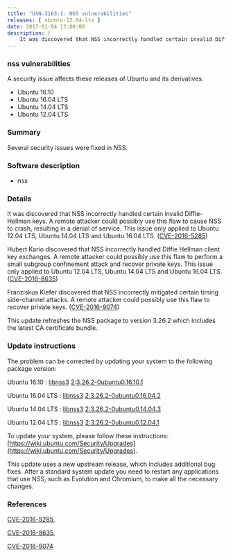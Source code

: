 ```yaml
---
title: "USN-3163-1: NSS vulnerabilities"
releases: [ ubuntu-12.04-lts ]
date: 2017-01-04 12:00:00
description: |
    It was discovered that NSS incorrectly handled certain invalid Diffie-Hellman keys. A remote attacker could possibly use this flaw to cause NSS to crash, resulting in a denial of service. This issue only applied to Ubuntu 12.04 LTS, Ubuntu 14.04 LTS and Ubuntu 16.04 LTS. ([CVE-2016-5285](http://people.ubuntu.com/~ubuntu-security/cve/CVE-2016-5285))
--- 
```

 
### nss vulnerabilities

A security issue affects these releases of Ubuntu and its derivatives:

* Ubuntu 16.10
* Ubuntu 16.04 LTS
* Ubuntu 14.04 LTS
* Ubuntu 12.04 LTS

### Summary

Several security issues were fixed in NSS. 

### Software description

* nss 

### Details

It was discovered that NSS incorrectly handled certain invalid Diffie-Hellman keys. A remote attacker could possibly use this flaw to cause NSS to crash, resulting in a denial of service. This issue only applied to Ubuntu 12.04 LTS, Ubuntu 14.04 LTS and Ubuntu 16.04 LTS. ([CVE-2016-5285](http://people.ubuntu.com/~ubuntu-security/cve/CVE-2016-5285))

Hubert Kario discovered that NSS incorrectly handled Diffie Hellman client key exchanges. A remote attacker could possibly use this flaw to perform a small subgroup confinement attack and recover private keys. This issue only applied to Ubuntu 12.04 LTS, Ubuntu 14.04 LTS and Ubuntu 16.04 LTS. ([CVE-2016-8635](http://people.ubuntu.com/~ubuntu-security/cve/CVE-2016-8635))

Franziskus Kiefer discovered that NSS incorrectly mitigated certain timing side-channel attacks. A remote attacker could possibly use this flaw to recover private keys. ([CVE-2016-9074](http://people.ubuntu.com/~ubuntu-security/cve/CVE-2016-9074))

This update refreshes the NSS package to version 3.26.2 which includes the latest CA certificate bundle. 

### Update instructions

The problem can be corrected by updating your system to the following package version:

Ubuntu 16.10
 : [libnss3](https://launchpad.net/ubuntu/+source/nss) <span> [2:3.26.2-0ubuntu0.16.10.1](https://launchpad.net/ubuntu/+source/nss/2:3.26.2-0ubuntu0.16.10.1) </span> 

Ubuntu 16.04 LTS
 : [libnss3](https://launchpad.net/ubuntu/+source/nss) <span> [2:3.26.2-0ubuntu0.16.04.2](https://launchpad.net/ubuntu/+source/nss/2:3.26.2-0ubuntu0.16.04.2) </span> 

Ubuntu 14.04 LTS
 : [libnss3](https://launchpad.net/ubuntu/+source/nss) <span> [2:3.26.2-0ubuntu0.14.04.3](https://launchpad.net/ubuntu/+source/nss/2:3.26.2-0ubuntu0.14.04.3) </span> 

Ubuntu 12.04 LTS
 : [libnss3](https://launchpad.net/ubuntu/+source/nss) <span> [2:3.26.2-0ubuntu0.12.04.1](https://launchpad.net/ubuntu/+source/nss/2:3.26.2-0ubuntu0.12.04.1) </span> 

To update your system, please follow these instructions: [https://wiki.ubuntu.com/Security/Upgrades](https://wiki.ubuntu.com/Security/Upgrades).

This update uses a new upstream release, which includes additional bug fixes. After a standard system update you need to restart any applications that use NSS, such as Evolution and Chromium, to make all the necessary changes. 

### References

 [CVE-2016-5285](http://people.ubuntu.com/~ubuntu-security/cve/CVE-2016-5285), 

 [CVE-2016-8635](http://people.ubuntu.com/~ubuntu-security/cve/CVE-2016-8635), 

 [CVE-2016-9074](http://people.ubuntu.com/~ubuntu-security/cve/CVE-2016-9074)
 
